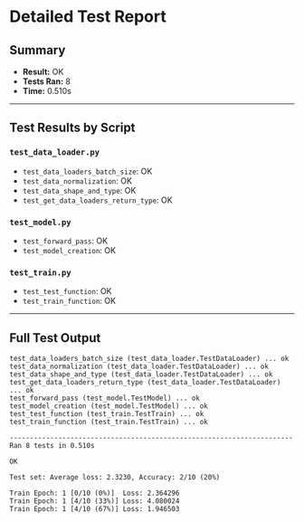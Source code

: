 # Detailed Test Report

## Summary

- **Result:** OK
- **Tests Ran:** 8
- **Time:** 0.510s

---

## Test Results by Script

### `test_data_loader.py`

- `test_data_loaders_batch_size`: OK
- `test_data_normalization`: OK
- `test_data_shape_and_type`: OK
- `test_get_data_loaders_return_type`: OK

### `test_model.py`

- `test_forward_pass`: OK
- `test_model_creation`: OK

### `test_train.py`

- `test_test_function`: OK
- `test_train_function`: OK

---

## Full Test Output

```
test_data_loaders_batch_size (test_data_loader.TestDataLoader) ... ok
test_data_normalization (test_data_loader.TestDataLoader) ... ok
test_data_shape_and_type (test_data_loader.TestDataLoader) ... ok
test_get_data_loaders_return_type (test_data_loader.TestDataLoader) ... ok
test_forward_pass (test_model.TestModel) ... ok
test_model_creation (test_model.TestModel) ... ok
test_test_function (test_train.TestTrain) ... ok
test_train_function (test_train.TestTrain) ... ok

----------------------------------------------------------------------
Ran 8 tests in 0.510s

OK

Test set: Average loss: 2.3230, Accuracy: 2/10 (20%)

Train Epoch: 1 [0/10 (0%)]	Loss: 2.364296
Train Epoch: 1 [4/10 (33%)]	Loss: 4.080024
Train Epoch: 1 [4/10 (67%)]	Loss: 1.946503
```